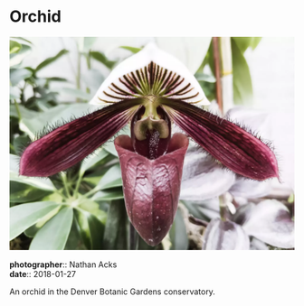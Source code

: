 # Orchid

![A white and deep purple, pitcher-shaped orchid flower](assets/2018-01-27-orchid.webp)

**photographer**:: Nathan Acks  
**date**:: 2018-01-27

An orchid in the Denver Botanic Gardens conservatory.
